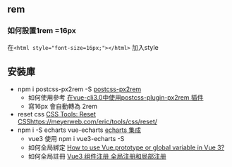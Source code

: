 ## rem
### 如何設置1rem =16px
在`<html style="font-size=16px;"></html>` 加入style

## 安裝庫
* npm i postcss-px2rem -S [postcss-px2rem](https://www.npmjs.com/package/postcss-px2rem)
  * 如何使用參考 [在vue-cli3.0中使用postcss-plugin-px2rem 插件](https://blog.csdn.net/JackieDYH/article/details/115463646)
  * 寫16px 會自動轉為 2rem
* reset css [CSS Tools: Reset CSS]()https://meyerweb.com/eric/tools/css/reset/ 
* npm i -S echarts vue-echarts [echarts 集成](https://www.npmjs.com/package/vue-echarts)
  * vue3 使用 npm i vue3-echarts -S
  * 如何全局綁定 [How to use Vue.prototype or global variable in Vue 3?](https://stackoverflow.com/questions/65184107/how-to-use-vue-prototype-or-global-variable-in-vue-3)
  * 如何全局註冊 [Vue3 组件注册 全局注册和局部注册](https://blog.csdn.net/I_fole_you/article/details/119217369)